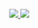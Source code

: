 <a href="https://github.com/RealAtom">
  <img src="https://github-readme-stats.vercel.app/api?username=RealAtom&show_icons=true&hide=commits" />
</a>
<a href="https://github.com/RealAtom">
  <img src="https://github-readme-stats.vercel.app/api/top-langs/?username=RealAtom&layout=compact" />
</a>
